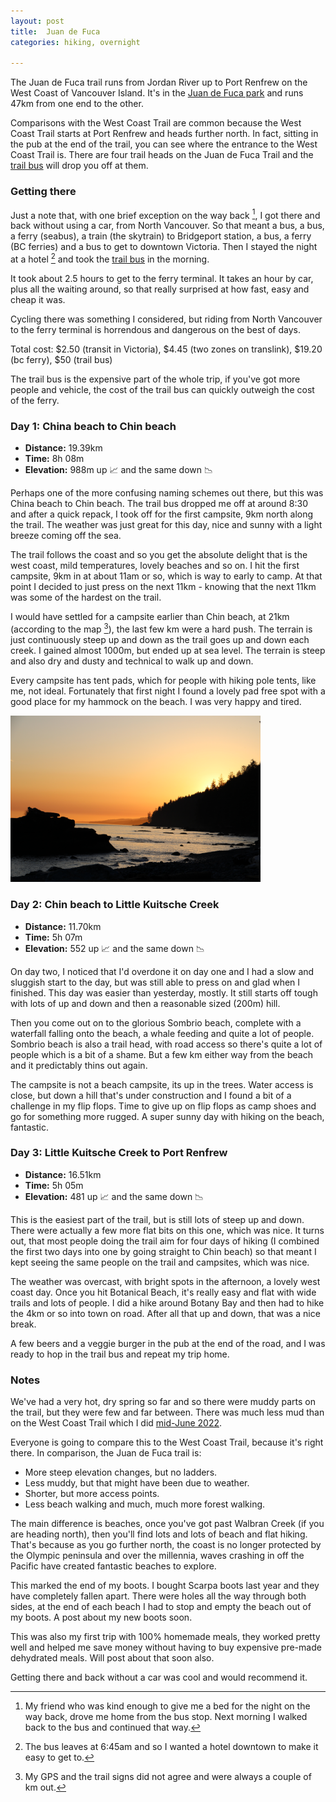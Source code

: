 ```yaml
---
layout: post
title:  Juan de Fuca
categories: hiking, overnight

---
```


The Juan de Fuca trail runs from Jordan River up to Port Renfrew on the West Coast of Vancouver Island. It's in the <a href="https://bcparks.ca/juan-de-fuca-park/">Juan de Fuca park</a> and runs 47km from one end to the other.

Comparisons with the West Coast Trail are common because the West Coast Trail starts at Port Renfrew and heads further north. In fact, sitting in the pub at the end of the trail, you can see where the entrance to the West Coast Trail is. There are four trail heads on the Juan de Fuca Trail and the <a href="https://trailbus.com/">trail bus</a> will drop you off at them.

### Getting there

Just a note that, with one brief exception on the way back [^1], I got there and back without using a car, from North Vancouver. So that meant a bus, a bus, a ferry (seabus), a train (the skytrain) to Bridgeport station, a bus, a ferry (BC ferries) and a bus to get to downtown Victoria. Then I stayed the night at a hotel [^2] and took the <a href="https://trailbus.com/">trail bus</a> in the morning.

It took about 2.5 hours to get to the ferry terminal. It takes an hour by car, plus all the waiting around, so that really surprised at how fast, easy and cheap it was.

Cycling there was something I considered, but riding from North Vancouver to the ferry terminal is horrendous and dangerous on the best of days.

Total cost: $2.50 (transit in Victoria), $4.45 (two zones on translink), $19.20 (bc ferry), $50 (trail bus)

The trail bus is the expensive part of the whole trip, if you've got more people and vehicle, the cost of the trail bus can quickly outweigh the cost of the ferry.

### Day 1: China beach to Chin beach

* **Distance:** 19.39km
* **Time:** 8h 08m
* **Elevation:** 988m up 📈 and the same down 📉

<div class="strava-embed-placeholder" data-embed-type="activity" data-embed-id="9229033558"></div><script src="https://strava-embeds.com/embed.js"></script>

Perhaps one of the more confusing naming schemes out there, but this was China beach to Chin beach. The trail bus dropped me off at around 8:30 and after a quick repack, I took off for the first campsite, 9km north along the trail. The weather was just great for this day, nice and sunny with a light breeze coming off the sea.

The trail follows the coast and so you get the absolute delight that is the west coast, mild temperatures, lovely beaches and so on. I hit the first campsite, 9km in at about 11am or so, which is way to early to camp. At that point I decided to just press on the next 11km - knowing that the next 11km was some of the hardest on the trail.

I would have settled for a campsite earlier than Chin beach, at 21km (according to the map [^3]), the last few km were a hard push. The terrain is just continuously steep up and down as the trail goes up and down each creek. I gained almost 1000m, but ended up at sea level. The terrain is steep and also dry and dusty and technical to walk up and down.

Every campsite has tent pads, which for people with hiking pole tents, like me, not ideal. Fortunately that first night I found a lovely pad free spot with a good place for my hammock on the beach. I was very happy and tired.

<img src="/files/IMG_0191.JPG" width="400px" />

### Day 2: Chin beach to Little Kuitsche Creek

* **Distance:** 11.70km
* **Time:** 5h 07m
* **Elevation:** 552 up 📈 and the same down 📉

<div class="strava-embed-placeholder" data-embed-type="activity" data-embed-id="9229033403"></div>

On day two, I noticed that I'd overdone it on day one and I had a slow and sluggish start to the day, but was still able to press on and glad when I finished. This day was easier than yesterday, mostly. It still starts off tough with lots of up and down and then a reasonable sized (200m) hill.

Then you come out on to the glorious Sombrio beach, complete with a waterfall falling onto the beach, a whale feeding and quite a lot of people. Sombrio beach is also a trail head, with road access so there's quite a lot of people which is a bit of a shame. But a few km either way from the beach and it predictably thins out again.

The campsite is not a beach campsite, its up in the trees. Water access is close, but down a hill that's under construction and I found a bit of a challenge in my flip flops. Time to give up on flip flops as camp shoes and go for something more rugged. A super sunny day with hiking on the beach, fantastic.

### Day 3: Little Kuitsche Creek to Port Renfrew

* **Distance:** 16.51km
* **Time:** 5h 05m
* **Elevation:** 481 up 📈 and the same down 📉

<div class="strava-embed-placeholder" data-embed-type="activity" data-embed-id="9229038107"></div>

This is the easiest part of the trail, but is still lots of steep up and down. There were actually a few more flat bits on this one, which was nice. It turns out, that most people doing the trail aim for four days of hiking (I combined the first two days into one by going straight to Chin beach) so that meant I kept seeing the same people on the trail and campsites, which was nice.

The weather was overcast, with bright spots in the afternoon, a lovely west coast day. Once you hit Botanical Beach, it's really easy and flat with wide trails and lots of people. I did a hike around Botany Bay and then had to hike the 4km or so into town on road. After all that up and down, that was a nice break.

A few beers and a veggie burger in the pub at the end of the road, and I was ready to hop in the trail bus and repeat my trip home.

### Notes

We've had a very hot, dry spring so far and so there were muddy parts on the trail, but they were few and far between. There was much less mud than on the West Coast Trail which I did <a href="/2022-06-25-west-coast-trail.html">mid-June 2022</a>.

Everyone is going to compare this to the West Coast Trail, because it's right there. In comparison, the Juan de Fuca trail is:
* More steep elevation changes, but no ladders.
* Less muddy, but that might have been due to weather.
* Shorter, but more access points.
* Less beach walking and much, much more forest walking.

The main difference is beaches, once you've got past Walbran Creek (if you are heading north), then you'll find lots and lots of beach and flat hiking. That's because as you go further north, the coast is no longer protected by the Olympic peninsula and over the millennia, waves crashing in off the Pacific have created fantastic beaches to explore.

This marked the end of my boots. I bought Scarpa boots last year and they have completely fallen apart. There were holes all the way through both sides, at the end of each beach I had to stop and empty the beach out of my boots. A post about my new boots soon.

This was also my first trip with 100% homemade meals, they worked pretty well and helped me save money without having to buy expensive pre-made dehydrated meals. Will post about that soon also.

Getting there and back without a car was cool and would recommend it.

[^1]: My friend who was kind enough to give me a bed for the night on the way back, drove me home from the bus stop. Next morning I walked back to the bus and continued that way.
[^2]: The bus leaves at 6:45am and so I wanted a hotel downtown to make it easy to get to.
[^3]: My GPS and the trail signs did not agree and were always a couple of km out.